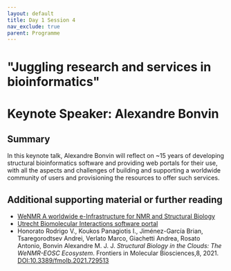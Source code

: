 ```yaml
---
layout: default
title: Day 1 Session 4
nav_exclude: true
parent: Programme
---
```


# "Juggling research and services in bioinformatics"
# Keynote Speaker: Alexandre Bonvin

## Summary
In this keynote talk, Alexandre Bonvin will reflect on ~15 years of developing structural bioinformatics software and providing web portals for their use, with all the aspects and challenges of building and supporting a worldwide community of users and provisioning the resources to offer such services. 

 <!-- ## Resources: -->
 <!-- - Slides -->

## Additional supporting material or further reading
- [WeNMR A worldwide e-Infrastructure for NMR and Structural Biology](https://www.wenmr.eu)
- [Utrecht Biomolecular Interactions software portal](https://wenmr.science.uu.nl)
- Honorato Rodrigo V., Koukos Panagiotis I., Jiménez-García Brian, Tsaregorodtsev Andrei, Verlato Marco, Giachetti Andrea, Rosato Antonio, Bonvin Alexandre M. J. J. _Structural Biology in the Clouds: The WeNMR-EOSC Ecosystem_. Frontiers in Molecular Biosciences,8, 2021. [DOI:10.3389/fmolb.2021.729513](https://www.frontiersin.org/articles/10.3389/fmolb.2021.729513/full)
